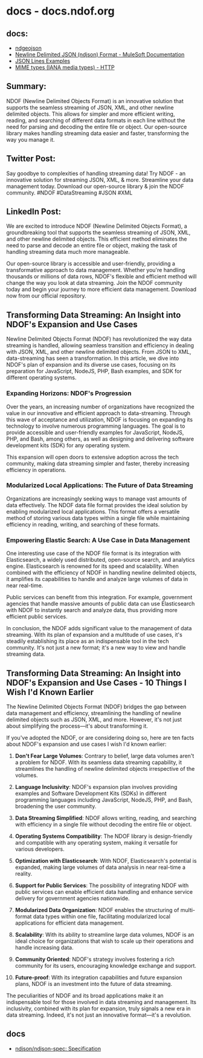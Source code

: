 # docs - docs.ndof.org

## docs:

+ [ndgeojson](https://stevage.github.io/ndgeojson/)
+ [Newline Delimited JSON (ndjson) Format - MuleSoft Documentation](https://docs.mulesoft.com/dataweave/2.4/dataweave-formats-ndjson)
+ [JSON Lines Examples](https://jsonlines.org/examples/)
+ [MIME types (IANA media types) - HTTP](https://developer.mozilla.org/en-US/docs/Web/HTTP/Basics_of_HTTP/MIME_types)

## Summary:
NDOF (Newline Delimited Objects Format) is an innovative solution that supports the seamless streaming of JSON, XML, and other newline delimited objects. This allows for simpler and more efficient writing, reading, and searching of different data formats in each line without the need for parsing and decoding the entire file or object. Our open-source library makes handling streaming data easier and faster, transforming the way you manage it.

## Twitter Post:
Say goodbye to complexities of handling streaming data! Try NDOF - an innovative solution for streaming JSON, XML, & more. Streamline your data management today. Download our open-source library & join the NDOF community. #NDOF #DataStreaming #JSON #XML

## LinkedIn Post:
We are excited to introduce NDOF (Newline Delimited Objects Format), a groundbreaking tool that supports the seamless streaming of JSON, XML, and other newline delimited objects. This efficient method eliminates the need to parse and decode an entire file or object, making the task of handling streaming data much more manageable. 

Our open-source library is accessible and user-friendly, providing a transformative approach to data management. Whether you're handling thousands or millions of data rows, NDOF's flexible and efficient method will change the way you look at data streaming. Join the NDOF community today and begin your journey to more efficient data management. Download now from our official repository.



## Transforming Data Streaming: An Insight into NDOF's Expansion and Use Cases

Newline Delimited Objects Format (NDOF) has revolutionized the way data streaming is handled, allowing seamless transition and efficiency in dealing with JSON, XML, and other newline delimited objects. From JSON to XML, data-streaming has seen a transformation. In this article, we dive into NDOF's plan of expansion and its diverse use cases, focusing on its preparation for JavaScript, NodeJS, PHP, Bash examples, and SDK for different operating systems.

### Expanding Horizons: NDOF's Progression
Over the years, an increasing number of organizations have recognized the value in our innovative and efficient approach to data-streaming. Through this wave of acceptance and utilization, NDOF is focusing on expanding its technology to involve numerous programming languages. The goal is to provide accessible and user-friendly examples for JavaScript, NodeJS, PHP, and Bash, among others, as well as designing and delivering software development kits (SDK) for any operating system.

This expansion will open doors to extensive adoption across the tech community, making data streaming simpler and faster, thereby increasing efficiency in operations. 

### Modularized Local Applications: The Future of Data Streaming
Organizations are increasingly seeking ways to manage vast amounts of data effectively. The NDOF data file format provides the ideal solution by enabling modularized local applications. This format offers a versatile method of storing various data types within a single file while maintaining efficiency in reading, writing, and searching of these formats.

### Empowering Elastic Search: A Use Case in Data Management
One interesting use case of the NDOF file format is its integration with Elasticsearch, a widely used distributed, open-source search, and analytics engine. Elasticsearch is renowned for its speed and scalability. When combined with the efficiency of NDOF in handling newline delimited objects, it amplifies its capabilities to handle and analyze large volumes of data in near real-time. 

Public services can benefit from this integration. For example, government agencies that handle massive amounts of public data can use Elasticsearch with NDOF to instantly search and analyze data, thus providing more efficient public services.

In conclusion, the NDOF adds significant value to the management of data streaming. With its plan of expansion and a multitude of use cases, it's steadily establishing its place as an indispensable tool in the tech community. It's not just a new format; it's a new way to view and handle streaming data.





## Transforming Data Streaming: An Insight into NDOF's Expansion and Use Cases - 10 Things I Wish I'd Known Earlier

The Newline Delimited Objects Format (NDOF) bridges the gap between data management and efficiency, streamlining the handling of newline delimited objects such as JSON, XML, and more. However, it's not just about simplifying the process—it's about transforming it.

If you've adopted the NDOF, or are considering doing so, here are ten facts about NDOF's expansion and use cases I wish I'd known earlier:

1. **Don't Fear Large Volumes**: Contrary to belief, large data volumes aren't a problem for NDOF. With its seamless data streaming capability, it streamlines the handling of newline delimited objects irrespective of the volumes.

2. **Language Inclusivity**: NDOF's expansion plan involves providing examples and Software Development Kits (SDKs) in different programming languages including JavaScript, NodeJS, PHP, and Bash, broadening the user community.

3. **Data Streaming Simplified**: NDOF allows writing, reading, and searching with efficiency in a single file without decoding the entire file or object.

4. **Operating Systems Compatibility**: The NDOF library is design-friendly and compatible with any operating system, making it versatile for various developers.

5. **Optimization with Elasticsearch**: With NDOF, Elasticsearch's potential is expanded, making large volumes of data analysis in near real-time a reality.

6. **Support for Public Services**: The possibility of integrating NDOF with public services can enable efficient data handling and enhance service delivery for government agencies nationwide.

7. **Modularized Data Organization**: NDOF enables the structuring of multi-format data types within one file, facilitating modularized local applications for efficient data management.

8. **Scalability**: With its ability to streamline large data volumes, NDOF is an ideal choice for organizations that wish to scale up their operations and handle increasing data.

9. **Community Oriented**: NDOF's strategy involves fostering a rich community for its users, encouraging knowledge exchange and support.

10. **Future-proof**: With its integration capabilities and future expansion plans, NDOF is an investment into the future of data streaming.

The peculiarities of NDOF and its broad applications make it an indispensable tool for those involved in data streaming and management. Its inclusivity, combined with its plan for expansion, truly signals a new era in data streaming. Indeed, it's not just an innovative format—it's a revolution.

## docs

+ [ndjson/ndjson-spec: Specification](https://github.com/ndjson/ndjson-spec)

